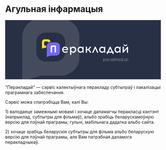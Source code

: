 # Агульная інфармацыя

![](.gitbook/assets/cover.png)

"Перакладай" — сэрвіс калектыўнага перакладу субтытраў і лакалізацыі праграмнага забяспечання.

Сэрвіс можа спатрэбіцца Вам, калі Вы:

1\) валодаеце замежнымі мовамі і хочаце дапамагчы перакласці кантэнт \(напрыклад, субтытры для фільмаў\), альбо зрабіць беларускамоўную версію для пэўнай праграмы, гульні, мабільнага дадатка альбо сайта.

2\) хочаце зрабіць беларускія субтытры для фільма альбо беларускую версію для пэўнай праграмы, але Вам патрэбная дапамога перакладчыкаў. 



